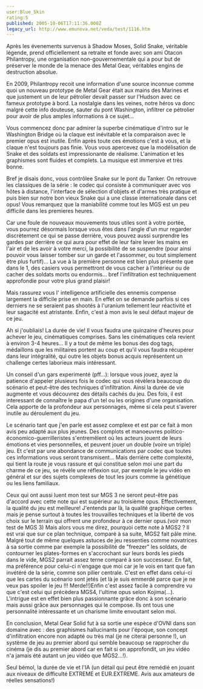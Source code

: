 ```yaml
---
user:Blue_Skin
rating:5
published: 2005-10-06T17:11:36.000Z
legacy_url: http://www.emunova.net/veda/test/1116.htm
---
```

Après les évenements survenus à Shadow Moses, Solid Snake, véritable légende, prend officiellement sa retraite et fonde avec son ami Otacon Philantropy, une organisation non-gouvernementale qui a pour but de préserver le monde de la menace des Metal Gear, véritables engins de destruction absolue.   

En 2009, Philantropy recoit une information d'une source inconnue comme quoi un nouveau prototype de Metal Gear était aux mains des Marines et que justement un de leur pétrolier devait passer sur l'Hudson avec ce fameux prototype à bord. La nostalgie dans les veines, notre héros va donc malgré cette info douteuse, sauter du pont Washington, infiltrer ce pétrolier pour avoir de plus amples informations à ce sujet...  

  

Vous commencez donc par admirer la superbe cinématique d'intro sur le Washington Bridge où la claque est inévitable et la comparaison avec le premier opus est inutile. Enfin après toute ces émotions c'est à vous, et la claque n'est toujours pas finie. Vous vous apercevez que la modélisation de Snake et des soldats est impressionante de réalisme. L'animation et les graphismes sont fluides et complets. La musique est immersive et très bonne.   

  

Bref je disais donc, vous contrôlee Snake sur le pont du Tanker. On retrouve les classiques de la série : le codec qui consiste à communiquer avec vos hôtes à distance, l'interface de sélection d'objets et d'armes très pratique et puis bien sur notre bon vieux Snake qui a une classe internationale dans cet opus! Vous remarquez que la maniabilité comme tout les MGS est un peu difficile dans les premieres heures.  

  

Car une foule de nouveaux mouvements tous utiles sont à votre portée, vous pourrez désormais lorsque vous êtes dans l'angle d'un mur regarder discrètement ce qui se passe derrière, vous pouvez aussi surprendre les gardes par derrière ce qui aura pour effet de leur faire lever les mains en l'air et de les avoir à votre merci, la possibilité de se suspendre (pour ainsi pouvoir vous laisser tomber sur un garde et l'assommer, ou tout simplement être plus furtif)... La vue à la première personne est bien plus présente que dans le 1, des casiers vous permettront de vous cacher à l'intérieur ou de cacher des soldats morts ou endormis... bref l'infiltration est techniquement approfondie pour votre plus grand plaisir!  

  

Mais rassurez vous l' intelligence artificielle des ennemis compense largement la difficile prise en main. En effet on se demande parfois si ces derniers ne se seraient pas shootés à l'uranium tellement leur réactivité et leur sagacité est atristante. Enfin, c'est à mon avis le seul défaut majeur de ce jeu.  

  

Ah si j'oubliais! La durée de vie! Il vous faudra une quinzaine d'heures pour achever le jeu, cinématiques comprises. Sans les cinématiques cela revient à environ 3-4 heures... Il y a tout de même les bonus des dog tags, médaillons que les militaires portent au coup et qu'il vous faudra récupérer dans leur intégralité, qui outre les objets bonus acquis représentent un challenge certes laborieux mais intéressant.  

  

Un conseil d'un gars experimenté (pff...): lorsque vous jouez, ayez la patience d'appeler plusieurs fois le codec qui vous révèlera beaucoup du scénario et peut-être des techniques d'infiltration. Ainsi la durée de vie augmente et vous découvrez des détails cachés du jeu. Des fois, il est interessant de connaître le papa d'un tel ou les origines d'une organisation. Cela apporte de la profondeur aux personnages, même si cela peut s'averer inutile au déroulement du jeu.  

  

Le scénario tant que j'en parle est assez complexe et est par ce fait à mon avis peu adapté aux plus jeunes. Des complots et manoeuvres politico-économico-guerrilleristes s'entremêlent où les acteurs jouent de leurs émotions et vies personnelles, et peuvent jouer un double (voire un triple) jeu. Et c'est par une abondance de communications par codec que toutes ces informations vous seront transmisent... Mais derrière cette complexité, qui tient la route je vous rassure et qui constitue selon moi une part du charme de ce jeu, se révèle une réflexion sur, par exemple le jeu vidéo en général et sur des sujets complexes de tout les jours comme la génétique ou les liens familiaux.   

  

Ceux qui ont aussi luent mon test sur MGS 3 ne seront peut-être pas d'accord avec cette note qui est supérieur au troisième opus. Effectivement, la qualité du jeu est meilleure! J'entends par là, la qualité graphique certes mais je pense surtout à toutes les trouvailles techniques et la liberté de vos choix sur le terrain qui offrent une profondeur à ce dernier opus.(voir mon test de MGS 3) Mais alors vous me direz, pourquoi cette note à MGS2 ? Il est vrai que sur ce plan technique, comparé à sa suite, MGS2 fait pâle mine. Malgré tout de même quelques astuces de jeu ressenties comme novatrices à sa sortie comme par exemple la possibilité de "freezer" les soldats, de contourner les plates-formes en s'accrochant sur leurs bords les pieds dans le vide, MGS2 parrait assez terne comparé à son successeur. En fait, ma préférence pour celui-ci n'engage que moi car je le vois en tant que fan invétéré de la série, comme son pilier centrale. C'est en effet dans celui-ci que les cartes du scénario sont jetés (et là je suis emmerdé parce que je ne veux pas spoiler le jeu !!! Merde!!)Enfin c'est assez facile à comprendre vu que c'est celui qui précèdera MGS4, l'ultime opus selon Kojima(...). L'intrigue est en effet bien plus passionnante grâce donc à son scénario mais aussi grâce aux personnages qui le compose. Ils ont tous une personnalité intéressante et un charisme limite envoutant selon moi.   

  

En conclusion, Metal Gear Solid fut à sa sortie une espèce d'OVNI dans son domaine avec : des graphismes hallucinants pour l'époque, son concept d'infiltration encore non adapté ou très mal (je ne citerai personne !), un système de jeu au premier abord qui semble beaucoup se rapprocher du cinéma (je dis au premier abord car en fait si on approfondit, un jeu vidéo n'a jamais été autant un jeu vidéo que MGS2...!).  

Seul bémol, la durée de vie et l'IA (un détail qui peut être remédié en jouant aux niveaux de difficulté EXTREME et EUR.EXTREME. Avis aux amateurs de réelles sensations!)